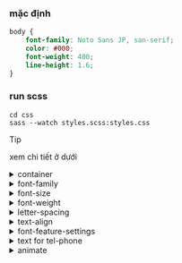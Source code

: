 ### mặc định

```css
body {
    font-family: Noto Sans JP, san-serif;
    color: #000;
    font-weight: 400;
    line-height: 1.6;
}
```

### run scss

```
cd css
sass --watch styles.scss:styles.css
```

> [!TIP]
> xem chi tiết ở dưới

<details>
<summary>container</summary>
xem thêm ở /css/base/container.scss

```css
.container {
    max-width: 1240px;
    width: 100%;
    margin: 0 auto;
    padding: 0 20px;
}

.container_fluid {
    padding: 0 20px;
}
```

</details>
<details>
<summary>font-family</summary>
xem thêm ở /css/mixins/fonts/font-family.scss

```css
.class-name {
    @extend %ff-[noto, roboto, poppins, ...];
}
```

|             extend | css                                              |
| -----------------: | ------------------------------------------------ |
|   @extend %ff-noto | font-family: Noto Sans JP, sans-serif !important |
| @extend %ff-roboto | font-family: Roboto, sans-serif !important       |

</details>

<details>
<summary>font-size</summary>
xem thêm ở /css/mixins/fonts/font-size.scss

```css
.class-name {
    @extend %fz-[14, 16, 18, ...];
}
```

|         extend | css                                                              |
| -------------: | ---------------------------------------------------------------- |
| @extend %fz-14 | font-size: 1.2rem<br>@media min-width (768px): font-size: 1.4rem |
| @extend %fz-16 | font-size: 1.4rem<br>@media min-width (768px): font-size: 1.6rem |
| @extend %fz-20 | font-size: 1.6rem<br>@media min-width (768px): font-size: 2rem   |

bảng hạ font

| size ở PC | size ở SP |     |     | size ở PC | size ở SP |
| --------: | --------- | --- | --- | --------- | --------- |
|     10~12 | 10        |     |     | 101~110   | 38        |
|     13~15 | 12        |     |     | 111~120   | 40        |
|     16~18 | 14        |     |     | 121~130   | 42        |
|     19~22 | 16        |     |     | 131~140   | 44        |
|     23~29 | 18        |     |     | 141~160   | 46        |
|     30~34 | 20        |     |     | 161~180   | 48        |
|     35~39 | 22        |     |     | 181~200   | 50        |
|     40~44 | 24        |     |     | 201~220   | 52        |
|     45~49 | 26        |     |     | 221~240   | 54        |
|     50~60 | 28        |     |     | 241~260   | 56        |
|     61~70 | 30        |     |     | 261~280   | 58        |
|     71~80 | 32        |     |     | 281~300   | 60        |
|     81~90 | 34        |     |     | 301~350   | 70        |
|    91~100 | 36        |     |     | 351~400   | 80        |

</details>

<details>
<summary>font-weight</summary>
xem thêm ở css/mixins/fonts/font-weight.scss

```css
.class-name {
    @extend %fw-[100, 200, ..., 900];
}
```

|          extend | css              |
| --------------: | ---------------- |
| @extend %fw-100 | font-weight: 100 |
| @extend %fw-200 | font-weight: 200 |
| @extend %fw-300 | font-weight: 300 |

</details>

<details>
<summary>letter-spacing</summary>
xem thêm ở css/mixins/letter-spacing.scss

```css
.class-name {
    @extend %lts-[-100, 0, 100, ...];
}
```

|            extend | css                    |
| ----------------: | ---------------------- |
| @extend %lts--100 | letter-spacing: -0.1em |
|    @extend %lts-0 | letter-spacing: 0      |
|  @extend %lts-100 | letter-spacing: 0.1em  |

</details>

<details>
<summary>text-align</summary>
xem thêm ở css/mixins/text.scss

```css
.class-name {
    @extend %txt-[left-center-right];
    @extend %[md, lg, xl, xxl]-txt-[left, center, right];
}
```

|                 extend | css                                          |
| ---------------------: | -------------------------------------------- |
|      @extend %txt-left | text-align: left                             |
|     @extend %txt-right | text-align: right                            |
|    @extend %txt-center | text-align: center                           |
| @extend %md-txt-center | @media min-width (768px): text-align: center |
|  @extend %lg-txt-right | @media min-width (992px): text-align: right  |

</details>

<details>
<summary>font-feature-settings</summary>
xem thêm ở css/mixins/text.scss

```css
.class-name {
    @extend %txt-palt;
}
```

|            extend | css                           |
| ----------------: | ----------------------------- |
| @extend %txt-palt | font-feature-settings: "palt" |

</details>

<details>
<summary>text for tel-phone</summary>
xem thêm ở css/mixins/text.scss

```css
.class-name {
    @extend %txt-phone;
}
```

|             extend | css                                            |
| -----------------: | ---------------------------------------------- |
| @extend %txt-phone | @media min-width (768px): pointer-events: none |

</details>

<details>
<summary>animate</summary>
xem thêm ở /assets/scss/foundation/_f_animate.scss

```html
<div class="js_ani fadeup">
    <!-- code here -->
</div>
<div class="js_ani fadeleft">
    <!-- code here -->
</div>
<div class="js_ani fadedown">
    <!-- code here -->
</div>
<div class="js_ani faderight">
    <!-- code here -->
</div>
<div class="js_ani scaleup">
    <!-- code here -->
</div>
<div class="js_ani scaledown">
    <!-- code here -->
</div>
<div class="js_ani slidebar">
    <div class="slidebar_inside">
        <!-- code here -->
    </div>
</div>
<figure class="js_ani slidebar">
    <img class="slidebar_inside" src="" alt="" />
</figure>
```

</details>
